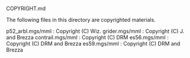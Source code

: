COPYRIGHT.md

The following files in this directory are copyrighted materials.

p52_arbl.mgs/mml : Copyright (C) Wiz.
grider.mgs/mml   : Copyright (C) J. and Brezza
contrail.mgs/mml : Copyright (C) DRM
es56.mgs/mml : Copyright (C) DRM and Brezza
es59.mgs/mml : Copyright (C) DRM and Brezza

